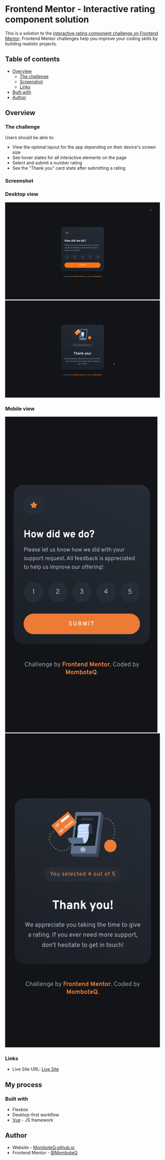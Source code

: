 # Frontend Mentor - Interactive rating component solution

This is a solution to the [Interactive rating component challenge on Frontend Mentor](https://www.frontendmentor.io/challenges/interactive-rating-component-koxpeBUmI). Frontend Mentor challenges help you improve your coding skills by building realistic projects. 

## Table of contents

- [Overview](#overview)
  - [The challenge](#the-challenge)
  - [Screenshot](#screenshot)
  - [Links](#links)
- [Built with](#built-with)
- [Author](#author)

## Overview

### The challenge

Users should be able to:

- View the optimal layout for the app depending on their device's screen size
- See hover states for all interactive elements on the page
- Select and submit a number rating
- See the "Thank you" card state after submitting a rating

### Screenshot

### Desktop view
![](screenshots/desktop1.png)
![](screenshots/desktop2.png)

### Mobile view
![](screenshots/mobile1.png)
![](screenshots/mobile2.png)

### Links

- Live Site URL: [Live Site](https://momboteq.github.io/interactive-rating-component)

## My process

### Built with

- Flexbox
- Desktop-first workflow
- [Vue](https://vuejs.org) - JS framework

## Author

- Website - [MomboteQ.github.io](https://MomboteQ.github.io)
- Frontend Mentor - [@MomboteQ](https://www.frontendmentor.io/profile/MomboteQ)
